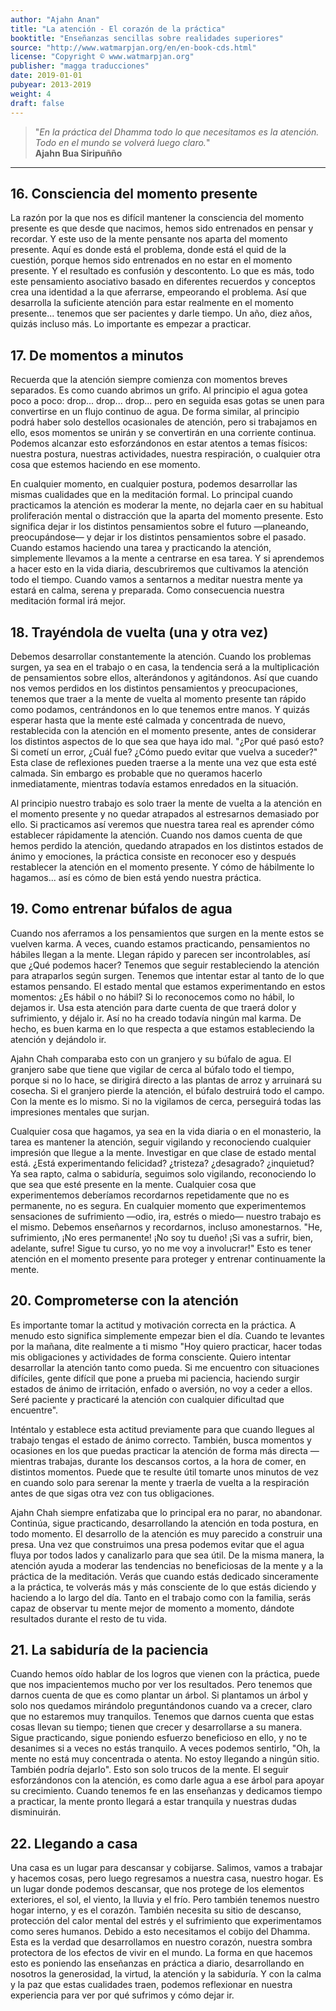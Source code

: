 ```yaml
---
author: "Ajahn Anan"
title: "La atención - El corazón de la práctica"
booktitle: "Enseñanzas sencillas sobre realidades superiores"
source: "http://www.watmarpjan.org/en/en-book-cds.html"
license: "Copyright © www.watmarpjan.org"
publisher: "magga traducciones"
date: 2019-01-01
pubyear: 2013-2019
weight: 4
draft: false
---
```

> "*En la práctica del Dhamma todo lo que necesitamos es la atención.  
> Todo en el mundo se volverá luego claro.*"  
> **Ajahn Bua Siripuñño** 
 
---  

## 16. Consciencia del momento presente  

La razón por la que nos es difícil mantener la consciencia del momento presente es que desde que nacimos, hemos sido entrenados en pensar y recordar. Y este uso de la mente pensante nos aparta del momento presente. Aquí es donde está el problema, donde está el quid de la cuestión, porque hemos sido entrenados en no estar en el momento presente. Y el resultado es confusión y descontento. Lo que es más, todo este pensamiento asociativo basado en diferentes recuerdos y conceptos crea una identidad a la que aferrarse, empeorando el problema. Así que desarrolla la suficiente atención para estar realmente en el momento presente... tenemos que ser pacientes y darle tiempo. Un año, diez años, quizás incluso más. Lo importante es empezar a practicar.  

## 17. De momentos a minutos  

Recuerda que la atención siempre comienza con momentos breves separados. Es como cuando abrimos un grifo. Al principio el agua gotea poco a poco: drop... drop... drop... pero en seguida esas gotas se unen para convertirse en un flujo continuo de agua. De forma similar, al principio podrá haber solo destellos ocasionales de atención, pero si trabajamos en ello, esos momentos se unirán y se convertirán en una corriente continua. Podemos alcanzar esto esforzándonos en estar atentos a temas físicos: nuestra postura, nuestras actividades, nuestra respiración, o cualquier otra cosa que estemos haciendo en ese momento.  

En cualquier momento, en cualquier postura, podemos desarrollar las mismas cualidades que en la meditación formal. Lo principal cuando practicamos la atención es moderar la mente, no dejarla caer en su habitual proliferación mental o distracción que la aparta del momento presente. Esto significa dejar ir los distintos pensamientos sobre el futuro —planeando, preocupándose— y dejar ir los distintos pensamientos sobre el pasado. Cuando estamos haciendo una tarea y practicando la atención, simplemente llevamos a la mente a centrarse en esa tarea. Y si aprendemos a hacer esto en la vida diaria, descubriremos que cultivamos la atención todo el tiempo. Cuando vamos a sentarnos a meditar nuestra mente ya estará en calma, serena y preparada. Como consecuencia nuestra meditación formal irá mejor.  

## 18. Trayéndola de vuelta (una y otra vez)  

Debemos desarrollar constantemente la atención. Cuando los problemas surgen, ya sea en el trabajo o en casa, la tendencia será a la multiplicación de pensamientos sobre ellos, alterándonos y agitándonos. Así que cuando nos vemos perdidos en los distintos pensamientos y preocupaciones, tenemos que traer a la mente de vuelta al momento presente tan rápido como podamos, centrándonos en lo que tenemos entre manos. Y quizás esperar hasta que la mente esté calmada y concentrada de nuevo, restablecida con la atención en el momento presente, antes de considerar los distintos aspectos de lo que sea que haya ido mal. "¿Por qué pasó esto? Si cometí un error, ¿Cuál fue? ¿Cómo puedo evitar que vuelva a suceder?" Esta clase de reflexiones pueden traerse a la mente una vez que esta esté calmada. Sin embargo es probable que no queramos hacerlo inmediatamente, mientras todavía estamos enredados en la situación.  

Al principio nuestro trabajo es solo traer la mente de vuelta a la atención en el momento presente y no quedar atrapados al estresarnos demasiado por ello. Si practicamos así veremos que nuestra tarea real es aprender cómo establecer rápidamente la atención. Cuando nos damos cuenta de que hemos perdido la atención, quedando atrapados en los distintos estados de ánimo y emociones, la práctica consiste en reconocer eso y después restablecer la atención en el momento presente. Y cómo de hábilmente lo hagamos... así es cómo de bien está yendo nuestra práctica.  

## 19. Como entrenar búfalos de agua  

Cuando nos aferramos a los pensamientos que surgen en la mente estos se vuelven karma. A veces, cuando estamos practicando, pensamientos no hábiles llegan a la mente. Llegan rápido y parecen ser incontrolables, así que ¿Qué podemos hacer? Tenemos que seguir restableciendo la atención para atraparlos según surgen. Tenemos que intentar estar al tanto de lo que estamos pensando. El estado mental que estamos experimentando en estos momentos: ¿Es hábil o no hábil? Si lo reconocemos como no hábil, lo dejamos ir. Usa esta atención para darte cuenta de que traerá dolor y sufrimiento, y déjalo ir. Así no ha creado todavía ningún mal karma. De hecho, es buen karma en lo que respecta a que estamos estableciendo la atención y dejándolo ir.  

Ajahn Chah comparaba esto con un granjero y su búfalo de agua. El granjero sabe que tiene que vigilar de cerca al búfalo todo el tiempo, porque si no lo hace, se dirigirá directo a las plantas de arroz y arruinará su cosecha. Si el granjero pierde la atención, el búfalo destruirá todo el campo. Con la mente es lo mismo. Si no la vigilamos de cerca, perseguirá todas las impresiones mentales que surjan.  

Cualquier cosa que hagamos, ya sea en la vida diaria o en el monasterio, la tarea es mantener la atención, seguir vigilando y reconociendo cualquier impresión que llegue a la mente. Investigar en que clase de estado mental está. ¿Está experimentando felicidad? ¿tristeza? ¿desagrado? ¿inquietud? Ya sea rapto, calma o sabiduría, seguimos solo vigilando, reconociendo lo que sea que esté presente en la mente. Cualquier cosa que experimentemos deberíamos recordarnos repetidamente que no es permanente, no es segura. En cualquier momento que experimentemos sensaciones de sufrimiento —odio, ira, estrés o miedo— nuestro trabajo es el mismo. Debemos enseñarnos y recordarnos, incluso amonestarnos. "He, sufrimiento, ¡No eres permanente! ¡No soy tu dueño! ¡Si vas a sufrir, bien, adelante, sufre! Sigue tu curso, yo no me voy a involucrar!" Esto es tener atención en el momento presente para proteger y entrenar continuamente la mente.  

## 20. Comprometerse con la atención  

Es importante tomar la actitud y motivación correcta en la práctica. A menudo esto significa simplemente empezar bien el día. Cuando te levantes por la mañana, dite realmente a ti mismo "Hoy quiero practicar, hacer todas mis obligaciones y actividades de forma consciente. Quiero intentar desarrollar la atención tanto como pueda. Si me encuentro con situaciones difíciles, gente difícil que pone a prueba mi paciencia, haciendo surgir estados de ánimo de irritación, enfado o aversión, no voy a ceder a ellos. Seré paciente y practicaré la atención con cualquier dificultad que encuentre".  

Inténtalo y establece esta actitud previamente para que cuando llegues al trabajo tengas el estado de ánimo correcto. También, busca momentos y ocasiones en los que puedas practicar la atención de forma más directa —mientras trabajas, durante los descansos cortos, a la hora de comer, en distintos momentos. Puede que te resulte útil tomarte unos minutos de vez en cuando solo para serenar la mente y traerla de vuelta a la respiración antes de que sigas otra vez con tus obligaciones.  

Ajahn Chah siempre enfatizaba que lo principal era no parar, no abandonar. Continúa, sigue practicando, desarrollando la atención en toda postura, en todo momento. El desarrollo de la atención es muy parecido a construir una presa. Una vez que construimos una presa podemos evitar que el agua fluya por todos lados y canalizarlo para que sea útil. De la misma manera, la atención ayuda a moderar las tendencias no beneficiosas de la mente y a la práctica de la meditación. Verás que cuando estás dedicado sinceramente a la práctica, te volverás más y más consciente de lo que estás diciendo y haciendo a lo largo del día. Tanto en el trabajo como con la familia, serás capaz de observar tu mente mejor de momento a momento, dándote resultados durante el resto de tu vida.  

## 21. La sabiduría de la paciencia  

Cuando hemos oído hablar de los logros que vienen con la práctica, puede que nos impacientemos mucho por ver los resultados. Pero tenemos que darnos cuenta de que es como plantar un árbol. Si plantamos un árbol y solo nos quedamos mirándolo preguntándonos cuando va a crecer, claro que no estaremos muy tranquilos. Tenemos que darnos cuenta que estas cosas llevan su tiempo; tienen que crecer y desarrollarse a su manera. Sigue practicando, sigue poniendo esfuerzo beneficioso en ello, y no te desanimes si a veces no estás tranquilo. A veces podemos sentirlo, "Oh, la mente no está muy concentrada o atenta. No estoy llegando a ningún sitio. También podría dejarlo". Esto son solo trucos de la mente. El seguir esforzándonos con la atención, es como darle agua a ese árbol para apoyar su crecimiento. Cuando tenemos fe en las enseñanzas y dedicamos tiempo a practicar, la mente pronto llegará a estar tranquila y nuestras dudas disminuirán.  

## 22. Llegando a casa  

Una casa es un lugar para descansar y cobijarse. Salimos, vamos a trabajar y hacemos cosas, pero luego regresamos a nuestra casa, nuestro hogar. Es un lugar donde podemos descansar, que nos protege de los elementos exteriores, el sol, el viento, la lluvia y el frío. Pero también tenemos nuestro hogar interno, y es el corazón. También necesita su sitio de descanso, protección del calor mental del estrés y el sufrimiento que experimentamos como seres humanos. Debido a esto necesitamos el cobijo del Dhamma. Esta es la verdad que desarrollamos en nuestro corazón, nuestra sombra protectora de los efectos de vivir en el mundo. La forma en que hacemos esto es poniendo las enseñanzas en práctica a diario, desarrollando en nosotros la generosidad, la virtud, la atención y la sabiduría. Y con la calma y la paz que estas cualidades traen, podemos reflexionar en nuestra experiencia para ver por qué sufrimos y cómo dejar ir.  
